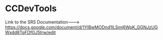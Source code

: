 # CCDevTools
Link to the SRS Documentation--->
https://docs.google.com/document/d/1YlBwMODnd1lLSmj6WpK_GGNJzUGWxdd8TqFDfGJ5trw/edit
